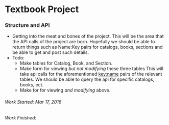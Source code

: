 # Textbook Project
### Structure and API
* Getting into the meat and bones of the project. This will be the area that the API calls of the project are born. Hopefully we should be able to return things such as Name:Key pairs for catalogs, books, sections and be able to get and post such details.
* Todo:
  * Make tables for Catalog, Book, and Section.
  * Make form for viewing *but not modifying* these three tables
   This will take api calls for the aforementioned <key:name> pairs of the relevant tables. We should be able to query the api for specific catalogs, books, ect.
  * Make for for viewing *and modifying* above. 

###### Work Started: Mar 17, 2016
###### Work Finished: 

